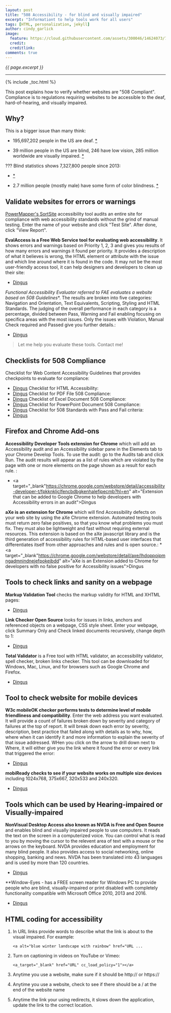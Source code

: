 ```yaml
---
layout: post
title: "508 Accessibility - for blind and visually impaired"
excerpt: "Informationt to help tools work for all users"
tags: [HTML, personalization, jekyll]
author: cindy_garlick
image:
  feature: https://cloud.githubusercontent.com/assets/300046/14624073/7b96364a-0594-11e6-9643-06decef9dbfd.jpg
  credit: 
  creditlink: 
comments: true
---
```

<i>{{ page.excerpt }}</i>
<hr />

{% include _toc.html %}

This post explains how to verify whether websites are "508 Compliant". 
Compliance is to regulations requiring websites to be accessible to the deaf, hard-of-hearing, and visually impaired.

## Why? #

This is a bigger issue than many think:

* 195,697,202 people in the US are deaf.
   <a target="_blank" href="http://libguides.gallaudet.edu/content.php?pid=119476&sid=1029190" 
                         alt="Statistics of deaf population">*</a>

* 39 million people in the US are blind, 246 have low vision, 285 million worldwide are visually impaired.
   <a target="_blank" href="http://www.who.int/mediacentre/factsheets/fs282/en/" 
                         alt="Statistics of Visually impaired population">*</a>

??? Blind statistics             shows 7,327,800 people since 2013:
   * <a target="_blank" href="https://nfb.org/blindness-statistics" 
                         alt="Statistics of Blind impaired population">*</a>

* 2.7 million people (mostly male) have some form of color blindness.
   <a target="_blank" href="http://www.colourblindawareness.org/colour-blindness/" 
                         alt="Statistics of color blind population">*</a>

## Validate websites for errors or warnings
  
<a target="_blank" href="http://www.powermapper.com/products/sortsite/ads/acc-section-508/?gclid=CMfzl_Lg38wCFVUkgQodQ8YA4A" 
                         alt="SortSite evaluates websites for accessibility">
PowerMapper's SortSite</a> accessibility tool audits an entire site for compliance with web accessibility 
standards without the grind of manual testing. Enter the name of your website and click "Test Site". After done, click "View Report".
   
**EvalAccess is a Free Web Service tool for evaluating web accessibility**.  It shows errors and warnings based on Priority 1, 2, 3
and gives you results of how many errors and warnings it found per priority. It provides a description of what it believes is wrong,
the HTML element or attribute with the issue and which line around where it is found in the code.  It may not be the most user-friendly
access tool, it can help designers and developers to clean up their site:
   * <a target="_blank" href="http://sipt07.si.ehu.es/evalaccess2/index.html" 
                         alt="EvalAccess evaluates a website for Accessibility based on standards compliance.">Dingus</a>

*Functional Accessibility Evaluator referred to FAE evaluates a website based on 508 Guidelines**.  The results are broken into five
categories: Navigation and Orientation, Text Equivalents, Scripting, Styling and HTML Standards.  The judging of the overall performance
in each category is a percentage, divided between Pass, Warning and Fail enabling focusing on specifica areas with the most issues. Only 
the issues with Violation, Manual Check required and Passed give you further details.:
   * <a target="_blank" href="https://fae.disability.illinois.edu/anonymous/?Anonymous%20Report=/" 
                         alt="Functional Accessibility Evaluator tool evaluates a website for Accessibility based on 508 standards.">Dingus</a>						 

> Let me help you evaluate these tools. Contact me!


## Checklists for 508 Compliance

Checklist for Web Content Accessibility Guidelines that provides checkpoints to evaluate for compliance:
   * <a target="_blank" href="http://www.hhs.gov/web/section-508/making-files-accessible/checklist/ppt/index.html" 
                         alt="Checklist for evaluating PowerPoint documents">Dingus</a>
Checklist for HTML Accessibility:
   * <a target="_blank" href="http://www.hhs.gov/web/section-508/making-files-accessible/checklist/html/index.html" 
                         alt="Checklist for improving HTML code">Dingus</a>
Checklist for PDF File 508 Compliance:
   * <a target="_blank" href="http://www.hhs.gov/web/section-508/making-files-accessible/checklist/pdf/index.html" 
                         alt="Checklist for evaluating PDF documents">Dingus</a>
Checklist of Excel Document 508 Compliance:
   * <a target="_blank" href="http://www.hhs.gov/web/section-508/making-files-accessible/checklist/excel/index.html" 
                         alt="Checklist for changing Excel documents">Dingus</a>
Checklist for PowerPoint Document 508 Compliance:
   * <a target="_blank" href="http://www.hhs.gov/web/section-508/making-files-accessible/checklist/ppt/index.html" 
                         alt="Checklist for evaluating PowerPoint documents">Dingus</a>
Checklist for 508 Standards with Pass and Fail criteria:
   * <a target="_blank" href="http://webaim.org/standards/508/checklist" 
                         alt="Checklist listing the 508 standards and Pass and Fail criteria">Dingus</a>
   
## Firefox and Chrome Add-ons

**Accessibility Developer Tools extension for Chrome** which will add an Accessibility audit and an Accessibility sidebar pane in the
Elements tab to your Chrome Develop Tools.  To use the audit: go to the Audits tab and click Run.  The audit results will appear
as a list of rules which are violated by the page with one or more elements on the page shown as a result for each rule. :
   * <a target="_blank"https://chrome.google.com/webstore/detail/accessibility-developer-t/fpkknkljclfencbdbgkenhalefipecmb?hl=en" 
                         alt="Extension that can be added to Google Chrome to help developers with Accessibility errors in an audit">Dingus</a>

**aXe is an extension for Chrome** which will find Accessibility defects on your web site by using the aXe Chrome extension.  Automated testing
tools must return zero false positives, so that you know what problems you must fix.  They must also be lightweight and fast without requiring
external resources.  This extension is based on the aXe javascript library and is the third generation of accessibility rules for HTML-based
user interfaces that differentiates itself from other approaches and rules and is open source.:
    * <a target="_blank"https://chrome.google.com/webstore/detail/axe/lhdoppojpmngadmnindnejefpokejbdd" 
                         alt="aXe is an Extension added to Chrome for developers with no false positive for Accessibility issues">Dingus</a> 						 
   
## Tools to check links and sanity on a webpage

**Markup Validation Tool** checks the markup validity for HTML and XHTML pages:
   * <a target="_blank" href="https://validator.w3.org/" 
                         alt="Checklist for evaluating links on a web page">Dingus</a>

**Link Checker Open Source** looks for issues in links, anchors and referenced objects on a webpage, CSS style sheet.
Enter your webpage, click Summary Only and Check linked documents recursively, change depth to 1:
   * <a target="_blank" href="https://validator.w3.org/checklink" 
                         alt="Checklist for evaluating links on a web page">Dingus</a>
						 
**Total Validator** is a Free tool with HTML validator, an accessibility validator, spell checker, broken links checker. 
This tool can be downloaded for Windows, Mac, Linux, and for browsers such as Google Chrome and Firefox.
   * <a target="_blank" href="https://www.totalvalidator.com/index.html" 
                         alt="Free Tool to check HTML, accessibility validator, spell check, and broken links validator for a website">Dingus</a>


## Tool to check website for mobile devices

**W3c mobileOK checker performs tests to determine level of mobile friendliness and compatibility**. Enter the web address you want evaluated.
It will provide a count of failures broken down by severity and category of failures at the top of report.
It will break down each error by severity, description, best practice that failed along with details as to why, how, where when it can identify it 
and more information to explain the severity of that issue addressed. WHen you click on the arrow to drill down next to Where, it will either give you the
link where it found the error or every link that triggered the error: 
  * <a target="_blank" href="https://validator.w3.org/mobile/" 
                         alt="Tool on checks website for mobile friendliness">Dingus</a>

**mobiReady checks to see if your website works on multiple size devices** including 1024x768, 375x667, 320x533 and 240x320.
  * <a target="_blank" href="http://ready.mobi/" 
                         alt="Tool on web that evaluates website for mobile users">Dingus</a>

## Tools which can be used by Hearing-impaired or Visually-impaired

**NonVisual Desktop Access also known as NVDA is Free and Open Source** and enables blind and visually impaired people to use computers.  It reads the text on the screen in a 
computerized voice.  You can control what is read to you by moving the cursor to the relevent area of text with a mouse or the arrows on the 
keyboard.  NVDA provides education and employment for many blind people.  It also provides access to social networking, online shopping, banking
and news. NVDA has been translated into 43 languages and is used by more than 120 countries.
   * <a target="_blank" href="http://www.nvaccess.org/download/" 
                         alt="Free Tool for blind and visually impaired to read text on screen by users for users to enjoy">Dingus</a>

**Window-Eyes - has a FREE screen reader for Windows PC to provide people who are blind, visually-impaired or print disabled with completely
functionality compatible with Microsoft Office 2010, 2013 and 2016.
  * <a target="_blank" href="http://www.windoweyesforoffice.com/" 
                         alt="Screen Reader free for Microsoft Office 2010, 2013 and 2016 versions">Dingus</a>

## HTML coding for accessibility

1. In URL links provide words to describe what the link is about to the visual impaired. For example:

   ```
   <a alt="blue winter landscape with rainbow" href="URL ...
   ```

2. Turn on captioning in videos on YouTube or Vimeo:

   ```
   <a_target="_blank" href="URL" cc_load_policy="1"></a>
   ```

3. Anytime you use a website, make sure if it should be http:// or https://
4. Anytime you use a website, check to see if there should be a / at the end of the website name
5. Anytime the link your using redirects, it slows down the application, update the link to the correct location.

